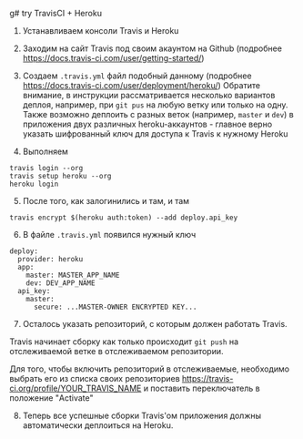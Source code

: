 g# try TravisCI + Heroku

1. Устанавливаем консоли Travis и Heroku
2. Заходим на сайт Travis под своим акаунтом на Github (подробнее https://docs.travis-ci.com/user/getting-started/)
3. Создаем `.travis.yml` файл подобный данному
(подробнее https://docs.travis-ci.com/user/deployment/heroku/)
Обратите внимание, в инструкции рассматривается несколько вариантов деплоя, например, при `git pus` на любую ветку или только на одну. Также возможно деплоить с разных веток (например, `master` и `dev`) в приложения двух различных heroku-аккаунтов - главное верно указать шифрованный ключ для доступа к Travis к нужному Heroku

4. Выполняем
```
travis login --org
travis setup heroku --org
heroku login
```
5. После того, как залогинились и там, и там
```
travis encrypt $(heroku auth:token) --add deploy.api_key
```
6. В файле `.travis.yml` появился нужный ключ
```
deploy:
  provider: heroku
  app:
    master: MASTER_APP_NAME
    dev: DEV_APP_NAME
  api_key:
    master:
      secure: ...MASTER-OWNER ENCRYPTED KEY...
```
7. Осталось указать репозиторий, с которым должен работать Travis.

Travis начинает сборку как только происходит `git push` на отслеживаемой ветке в отслеживаемом репозитории.

Для того, чтобы включить репозиторий в отслеживаемые, необходимо выбрать его из списка своих репозиториев https://travis-ci.org/profile/YOUR_TRAVIS_NAME и поставить переключатель в положение "Activate"

8. Теперь все успешные сборки Travis'ом приложения должны автоматически деплоиться на Heroku.
